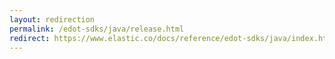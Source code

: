 ```yaml
---
layout: redirection
permalink: /edot-sdks/java/release.html
redirect: https://www.elastic.co/docs/reference/edot-sdks/java/index.html
---
```


